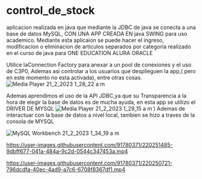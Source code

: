 # control_de_stock
aplicacion realizada en java  que mediante la  JDBC  de java se conecta a una base de datos MySQL,
CON UNA APP CREADA EN java SWING para uso academico.
Mediante esta aplicaion se puede hacer el ingreso, modificacion o eliminacion de articulos separados por 
categoria realizado en el curso de java para ONE EDUCATION ALURA ORACLE


Utilice laConnection Factory para anexar a un pool de conexiones y el uso de C3P0, Ademas asi controlar a los usuarios que desplieguen la app,( pero en este momento no esta activada), entre otras cosas.
![Media Player 21_2_2023 1_28_22 a  m](https://user-images.githubusercontent.com/91780371/220248085-cb3c42f8-92bd-44ee-bfe5-cd8b5d6d13c0.png)

Ademas aprendimos el uso de la API JDBC,ya que su  Transparencia a la hora de elegir la base de datos es de mucha ayuda, en esta app se utilizo el DRIVER DE MYSQL 
![Media Player 21_2_2023 1_29_15 a  m](https://user-images.githubusercontent.com/91780371/220248252-bc64d303-e5a6-45a0-b7be-500bdf4009f6.png)
)
Ademas de interactuar con la base de datos a nivel local, tambien se hizo a traves de la consola de MYSQL

![MySQL Workbench 21_2_2023 1_34_19 a  m](https://user-images.githubusercontent.com/91780371/220248617-3e86096c-bc10-4a7d-ba6d-ac7b1fbb4e68.png)

https://user-images.githubusercontent.com/91780371/220251485-9dbff677-041a-484a-9c2d-0544c347453a.mp4



https://user-images.githubusercontent.com/91780371/220250721-796dcdfa-40ec-4ad9-a7c6-6708f8367df1.mp4

